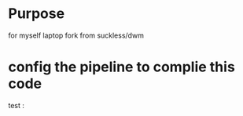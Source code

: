 # Purpose 
for myself laptop
fork from suckless/dwm

# config the pipeline to complie this code

test
:

